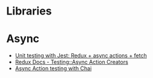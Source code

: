 # Libraries

# Async

- [Unit testing with Jest: Redux + async actions + fetch](https://medium.com/@ferrannp/unit-testing-with-jest-redux-async-actions-fetch-9054ca28cdcd)
- [Redux Docs - Testing::Async Action Creators](http://redux.js.org/docs/recipes/WritingTests.html#async-action-creators)
- [Async Action testing with Chai](https://redux-things.github.io/redux-actions-assertions/chai.html)